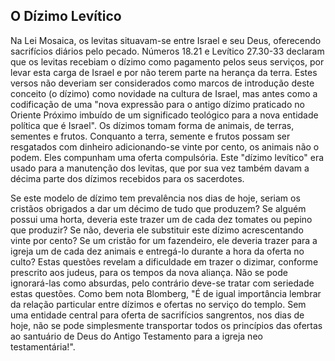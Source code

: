 ## O Dízimo Levítico ##

Na Lei Mosaica, os levitas situavam-se entre Israel e seu Deus, oferecendo sacrifícios diários pelo pecado.  Números 18.21 e Levítico 27.30-33 declaram que os levitas recebiam o dízimo como pagamento pelos seus serviços, por levar esta carga de Israel e por não terem parte na herança da terra.  Estes versos não deveriam ser considerados como marcos de introdução deste conceito (o dízimo) como novidade na cultura de Israel, mas antes como a codificação de uma "nova expressão para o antigo dízimo praticado no Oriente Próximo imbuído de um significado teológico para a nova entidade política que é Israel". Os dízimos tomam forma de animais, de terras, sementes e frutos.  Conquanto a terra, semente e frutos possam ser resgatados com dinheiro adicionando-se vinte por cento, os animais não o podem.  Eles compunham uma oferta compulsória.  Este "dízimo levítico" era usado para a manutenção dos levitas, que por sua vez também davam a décima parte dos dízimos recebidos para os sacerdotes.

Se este modelo de dízimo tem prevalência nos dias de hoje, seriam os cristãos obrigados a dar um décimo de tudo que produzem?  Se alguém possui uma horta, deveria este trazer um de cada dez tomates ou pepino que produzir?  Se não, deveria ele substituir este dízimo acrescentando vinte por cento?  Se um cristão for um fazendeiro, ele deveria trazer para a igreja um de cada dez animais e entregá-lo durante a hora da oferta no culto?  Estas questões revelam a dificuldade em trazer o dizimar, conforme prescrito aos judeus, para os tempos da nova aliança.  Não se pode ignorará-las como absurdas, pelo contrário deve-se tratar com seriedade estas questões.  Como bem nota Blomberg, "É de igual importância lembrar da relação particular entre dízimos e ofertas no serviço do templo.  Sem uma entidade central para oferta de sacrifícios sangrentos, nos dias de hoje, não se pode simplesmente transportar todos os princípios das ofertas ao santuário de Deus do Antigo Testamento para a igreja neo testamentária!".

